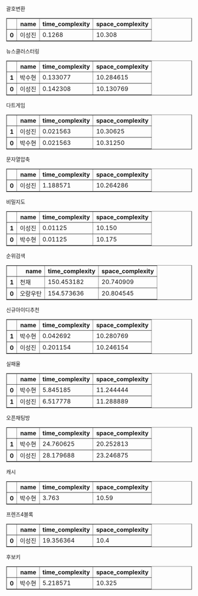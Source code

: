 괄호변환 

<table border="1" class="dataframe">
  <thead>
    <tr style="text-align: right;">
      <th></th>
      <th>name</th>
      <th>time_complexity</th>
      <th>space_complexity</th>
    </tr>
  </thead>
  <tbody>
    <tr>
      <th>0</th>
      <td>이성진</td>
      <td>0.1268</td>
      <td>10.308</td>
    </tr>
  </tbody>
</table>뉴스클러스터링 

<table border="1" class="dataframe">
  <thead>
    <tr style="text-align: right;">
      <th></th>
      <th>name</th>
      <th>time_complexity</th>
      <th>space_complexity</th>
    </tr>
  </thead>
  <tbody>
    <tr>
      <th>1</th>
      <td>박수현</td>
      <td>0.133077</td>
      <td>10.284615</td>
    </tr>
    <tr>
      <th>0</th>
      <td>이성진</td>
      <td>0.142308</td>
      <td>10.130769</td>
    </tr>
  </tbody>
</table>다트게임 

<table border="1" class="dataframe">
  <thead>
    <tr style="text-align: right;">
      <th></th>
      <th>name</th>
      <th>time_complexity</th>
      <th>space_complexity</th>
    </tr>
  </thead>
  <tbody>
    <tr>
      <th>1</th>
      <td>이성진</td>
      <td>0.021563</td>
      <td>10.30625</td>
    </tr>
    <tr>
      <th>0</th>
      <td>박수현</td>
      <td>0.021563</td>
      <td>10.31250</td>
    </tr>
  </tbody>
</table>문자열압축 

<table border="1" class="dataframe">
  <thead>
    <tr style="text-align: right;">
      <th></th>
      <th>name</th>
      <th>time_complexity</th>
      <th>space_complexity</th>
    </tr>
  </thead>
  <tbody>
    <tr>
      <th>0</th>
      <td>이성진</td>
      <td>1.188571</td>
      <td>10.264286</td>
    </tr>
  </tbody>
</table>비밀지도 

<table border="1" class="dataframe">
  <thead>
    <tr style="text-align: right;">
      <th></th>
      <th>name</th>
      <th>time_complexity</th>
      <th>space_complexity</th>
    </tr>
  </thead>
  <tbody>
    <tr>
      <th>1</th>
      <td>이성진</td>
      <td>0.01125</td>
      <td>10.150</td>
    </tr>
    <tr>
      <th>0</th>
      <td>박수현</td>
      <td>0.01125</td>
      <td>10.175</td>
    </tr>
  </tbody>
</table>순위검색 

<table border="1" class="dataframe">
  <thead>
    <tr style="text-align: right;">
      <th></th>
      <th>name</th>
      <th>time_complexity</th>
      <th>space_complexity</th>
    </tr>
  </thead>
  <tbody>
    <tr>
      <th>1</th>
      <td>천재</td>
      <td>150.453182</td>
      <td>20.740909</td>
    </tr>
    <tr>
      <th>0</th>
      <td>오랑우탄</td>
      <td>154.573636</td>
      <td>20.804545</td>
    </tr>
  </tbody>
</table>신규아이디추천 

<table border="1" class="dataframe">
  <thead>
    <tr style="text-align: right;">
      <th></th>
      <th>name</th>
      <th>time_complexity</th>
      <th>space_complexity</th>
    </tr>
  </thead>
  <tbody>
    <tr>
      <th>1</th>
      <td>박수현</td>
      <td>0.042692</td>
      <td>10.280769</td>
    </tr>
    <tr>
      <th>0</th>
      <td>이성진</td>
      <td>0.201154</td>
      <td>10.246154</td>
    </tr>
  </tbody>
</table>실패율 

<table border="1" class="dataframe">
  <thead>
    <tr style="text-align: right;">
      <th></th>
      <th>name</th>
      <th>time_complexity</th>
      <th>space_complexity</th>
    </tr>
  </thead>
  <tbody>
    <tr>
      <th>0</th>
      <td>박수현</td>
      <td>5.845185</td>
      <td>11.244444</td>
    </tr>
    <tr>
      <th>1</th>
      <td>이성진</td>
      <td>6.517778</td>
      <td>11.288889</td>
    </tr>
  </tbody>
</table>오픈채팅방 

<table border="1" class="dataframe">
  <thead>
    <tr style="text-align: right;">
      <th></th>
      <th>name</th>
      <th>time_complexity</th>
      <th>space_complexity</th>
    </tr>
  </thead>
  <tbody>
    <tr>
      <th>1</th>
      <td>박수현</td>
      <td>24.760625</td>
      <td>20.252813</td>
    </tr>
    <tr>
      <th>0</th>
      <td>이성진</td>
      <td>28.179688</td>
      <td>23.246875</td>
    </tr>
  </tbody>
</table>캐시 

<table border="1" class="dataframe">
  <thead>
    <tr style="text-align: right;">
      <th></th>
      <th>name</th>
      <th>time_complexity</th>
      <th>space_complexity</th>
    </tr>
  </thead>
  <tbody>
    <tr>
      <th>0</th>
      <td>박수현</td>
      <td>3.763</td>
      <td>10.59</td>
    </tr>
  </tbody>
</table>프렌즈4블록 

<table border="1" class="dataframe">
  <thead>
    <tr style="text-align: right;">
      <th></th>
      <th>name</th>
      <th>time_complexity</th>
      <th>space_complexity</th>
    </tr>
  </thead>
  <tbody>
    <tr>
      <th>0</th>
      <td>이성진</td>
      <td>19.356364</td>
      <td>10.4</td>
    </tr>
  </tbody>
</table>후보키 

<table border="1" class="dataframe">
  <thead>
    <tr style="text-align: right;">
      <th></th>
      <th>name</th>
      <th>time_complexity</th>
      <th>space_complexity</th>
    </tr>
  </thead>
  <tbody>
    <tr>
      <th>0</th>
      <td>박수현</td>
      <td>5.218571</td>
      <td>10.325</td>
    </tr>
  </tbody>
</table>